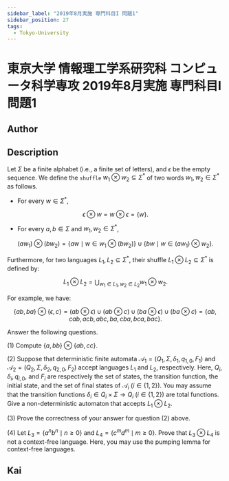 ```yaml
---
sidebar_label: "2019年8月実施 専門科目I 問題1"
sidebar_position: 27
tags:
  - Tokyo-University
---
```

# 東京大学 情報理工学系研究科 コンピュータ科学専攻 2019年8月実施 専門科目I 問題1

## **Author**

## **Description**
Let $\Sigma$ be a finite alphabet (i.e., a finite set of letters), and $\epsilon$ be the empty sequence. We define the `shuffle` $w_1 \otimes w_2 \subseteq \Sigma^*$ of two words $w_1, w_2 \in \Sigma^*$ as follows.

- For every $w \in \Sigma^*$,

$$
\epsilon \otimes w = w \otimes \epsilon = \{w\}.
$$

- For every $a, b \in \Sigma$ and $w_1, w_2 \in \Sigma^*$,

$$
(aw_1) \otimes (bw_2) = \{aw \mid w \in w_1 \otimes (bw_2)\} \cup \{bw \mid w \in (aw_1) \otimes w_2\}.
$$

Furthermore, for two languages $L_1, L_2 \subseteq \Sigma^*$, their shuffle $L_1 \otimes L_2 \subseteq \Sigma^*$ is defined by:

$$
L_1 \otimes L_2 = \bigcup_{w_1 \in L_1, w_2 \in L_2} w_1 \otimes w_2.
$$

For example, we have:

$$
\{ab, ba\} \otimes \{\epsilon, c\} = (ab \otimes \epsilon) \cup (ab \otimes c) \cup (ba \otimes \epsilon) \cup (ba \otimes c) = \{ab, cab, acb, abc, ba, cba, bca, bac\}.
$$

Answer the following questions.

(1) Compute $\{a, bb\} \otimes \{ab, cc\}$.

(2) Suppose that deterministic finite automata $\mathcal{A}_1 = (Q_1, \Sigma, \delta_1, q_{1,0}, F_1)$ and $\mathcal{A}_2 = (Q_2, \Sigma, \delta_2, q_{2,0}, F_2)$ accept languages $L_1$ and $L_2$, respectively. Here, $Q_i, \delta_i, q_{i,0},$ and $F_i$ are respectively the set of states, the transition function, the initial state, and the set of final states of $\mathcal{A}_i \ (i \in \{1, 2\})$. You may assume that the transition functions $\delta_i \in Q_i \times \Sigma \rightarrow Q_i\ (i \in \{1, 2\})$ are total functions. Give a non-deterministic automaton that accepts $L_1 \otimes L_2$.

(3) Prove the correctness of your answer for question (2) above.

(4) Let $L_3 = \{a^nb^n \mid n \geq 0\}$ and $L_4 = \{c^md^m \mid m \geq 0\}$. Prove that $L_3 \otimes L_4$ is not a context-free language. Here, you may use the pumping lemma for context-free languages.

## **Kai**
